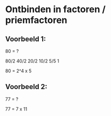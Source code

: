 # Ontbinden in factoren / priemfactoren

## Voorbeeld 1:

80 = ?

80/2 40/2 20/2 10/2 5/5 1

80 = 2^4 x 5

## Voorbeeld 2:

77 = ?

77 = 7 x 11



